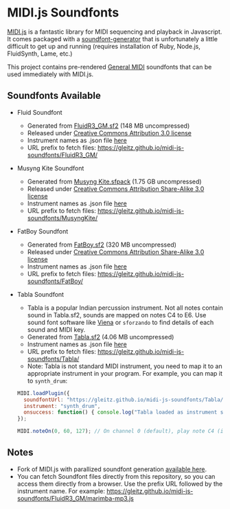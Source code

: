# MIDI.js Soundfonts

[MIDI.js](https://github.com/mudcube/MIDI.js) is a fantastic library for MIDI sequencing and playback in Javascript. It comes packaged with a [soundfont-generator](https://github.com/gleitz/MIDI.js/blob/master/generator/ruby/soundfont_builder.rb) that is unfortunately a little difficult to get up and running (requires installation of Ruby, Node.js, FluidSynth, Lame, etc.)

This project contains pre-rendered [General MIDI](https://en.wikipedia.org/wiki/General_MIDI) soundfonts that can be used immediately with MIDI.js.

Soundfonts Available
----

- Fluid Soundfont
    - Generated from [FluidR3_GM.sf2](http://www.synthfont.com/SoundFonts/FluidR3_GM.sfArk) (148 MB uncompressed)
    - Released under [Creative Commons Attribution 3.0 license](https://creativecommons.org/licenses/by/3.0/us/)
    - Instrument names as .json file [here](https://gleitz.github.io/midi-js-soundfonts/FluidR3_GM/names.json)
    - URL prefix to fetch files: https://gleitz.github.io/midi-js-soundfonts/FluidR3_GM/

- Musyng Kite Soundfont
    - Generated from [Musyng Kite.sfpack](http://www.synthfont.com/SoundFonts/Musyng.sfpack) (1.75 GB uncompressed)
    - Released under [Creative Commons Attribution Share-Alike 3.0 license](https://creativecommons.org/licenses/by-sa/3.0/)
    - Instrument names as .json file [here](https://gleitz.github.io/midi-js-soundfonts/MusyngKite/names.json)
    - URL prefix to fetch files: https://gleitz.github.io/midi-js-soundfonts/MusyngKite/

- FatBoy Soundfont
    - Generated from [FatBoy.sf2](https://fatboy.site) (320 MB uncompressed)
    - Released under [Creative Commons Attribution Share-Alike 3.0 license](https://creativecommons.org/licenses/by-sa/3.0/)
    - Instrument names as .json file [here](https://gleitz.github.io/midi-js-soundfonts/FatBoy/names.json)
    - URL prefix to fetch files: https://gleitz.github.io/midi-js-soundfonts/FatBoy/

- Tabla Soundfont
    - Tabla is a popular Indian percussion instrument. Not all notes contain sound in Tabla.sf2, sounds are mapped on notes C4 to E6. Use sound font software like [Viena](https://www.synthfont.com/index.html) or `sforzando` to find details of each sound and MIDI key.
    - Generated from [Tabla.sf2](https://gleitz.github.io/midi-js-soundfonts/Tabla/Tabla.sf2) (4.06 MB uncompressed)
    - Instrument names as .json file [here](https://gleitz.github.io/midi-js-soundfonts/Tabla/names.json)
    - URL prefix to fetch files: https://gleitz.github.io/midi-js-soundfonts/Tabla/
    - Note: Tabla is not standard MIDI instrument, you need to map it to an appropriate instrument in your program. For example, you can map it to `synth_drum`:

    ```javascript
    MIDI.loadPlugin({
      soundfontUrl: "https://gleitz.github.io/midi-js-soundfonts/Tabla/"
      instrument: "synth_drum",
      onsuccess: function() { console.log("Tabla loaded as instrument synth_drum") }
    });

    MIDI.noteOn(0, 60, 127); // On channel 0 (default), play note C4 (id 60) with max velocity (127)

    ```

Notes
-----

- Fork of MIDI.js with parallized soundfont generation [available here](https://github.com/gleitz/MIDI.js).
- You can fetch Soundfont files directly from this repository, so you can access them directly from a browser. Use the prefix URL followed by the instrument name. For example: https://gleitz.github.io/midi-js-soundfonts/FluidR3_GM/marimba-mp3.js
